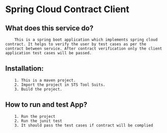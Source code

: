 # Spring Cloud Contract Client
	
	
## What does this service do?


		This is a spring boot application which implements spring cloud contract. It helps to verify the user by test cases as per the contract between service. After contract verification only the client application test cases will be passed.



## Installation:

		1. This is a maven project.
		2. Import the project in STS Tool Suits.
		3. Build the project.
		

## How to run and test App?

		1. Run the project
		2. Run the junit test
		3. It should pass the test cases if contract will be complied
		
				
			